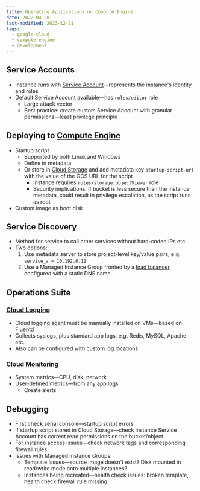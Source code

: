 ```yaml
---
title: Operating Applications on Compute Engine
date: 2022-04-20
last-modified: 2023-12-21
tags:
  - google-cloud
  - compute engine
  - development
---
```


## Service Accounts

- Instance runs with [Service Account](notes/Cloud%20IAM.md)—represents the instance's identity and roles
- Default Service Account available—has `roles/editor` role
	- Large attack vector
	- Best practice: create custom Service Account with granular permissions—least privilege principle

## Deploying to [Compute Engine](notes/Compute%20Engine.md)

- Startup script
	- Supported by both Linux and Windows
	- Define in metadata
	- Or store in [Cloud Storage](notes/Cloud%20Storage.md) and add metadata key `startup-script-url` with the value of the GCS URL for the script
		- Instance requires `roles/storage.objectViewer` role
		- Security implications: if bucket is less secure than the instance metadata, could result in privilege escalation, as the script runs as root
- Custom image as boot disk

## Service Discovery

- Method for service to call other services without hard-coded IPs etc.
- Two options:
	1. Use metadata server to store project-level key/value pairs, e.g. `service_a = 10.192.0.12`
	2. Use a Managed Instance Group fronted by a [load balancer](notes/Google%20Cloud%20Load%20Balancing.md) configured with a static DNS name

## Operations Suite

### [Cloud Logging](notes/Cloud%20Logging.md)

- Cloud logging agent must be manually installed on VMs—based on Fluentd
- Collects syslogs, plus standard app logs, e.g. Redis, MySQL, Apache etc.
- Also can be configured with custom log locations

### [Cloud Monitoring](notes/Cloud%20Monitoring.md)

- System metrics—CPU, disk, network
- User-defined metrics—from any app logs
	- Create alerts

## Debugging

- First check serial console—startup script errors
- If startup script stored in Cloud Storage—check instance Service Account has correct read permissions on the bucket/object
- For instance access issues—check network tags and corresponding firewall rules
- Issues with Managed Instance Groups:
	- Template issues—source image doesn't exist? Disk mounted in read/write mode onto multiple instances?
	- Instances being recreated—health check issues: broken template, health check firewall rule missing
